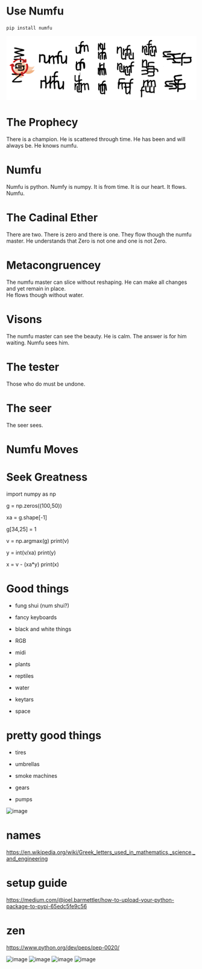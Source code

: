 # Use Numfu

```
pip install numfu
```

![image](numfu.png)


# The Prophecy

There is a champion. He is scattered through time. He has been and will always be. He knows numfu. 

# Numfu

Numfu is python. Numfy is numpy. It is from time. It is our heart. It flows. Numfu. 

# The Cadinal Ether

There are two. There is zero and there is one. They flow though the numfu master. 
He understands that Zero is not one and one is not Zero.

# Metacongruencey

The numfu master can slice without reshaping. He can make all changes and yet remain in place.  
He flows though without water. 

# Visons

The numfu master can see the beauty. He is calm. The answer is for him waiting. Numfu sees him.

# The tester

Those who do must be undone.

# The seer 

The seer sees.

# Numfu Moves

# Seek Greatness

import numpy as np

g = np.zeros((100,50))

xa = g.shape[-1]

g[34,25] = 1

v = np.argmax(g)
print(v)

y = int(v/xa)
print(y)

x = v - (xa*y)
print(x)

# Good things

- fung shui (num shui?)

- fancy keyboards

- black and white things

- RGB

- midi

- plants

- reptiles

- water

- keytars 

- space

# pretty good things

- tires 

- umbrellas 

- smoke machines 

- gears 

- pumps

![image](https://user-images.githubusercontent.com/36888812/116952337-ceb8fd80-ac60-11eb-86e9-68c08dba2087.png)

# names
https://en.wikipedia.org/wiki/Greek_letters_used_in_mathematics,_science,_and_engineering

# setup guide
https://medium.com/@joel.barmettler/how-to-upload-your-python-package-to-pypi-65edc5fe9c56

# zen
https://www.python.org/dev/peps/pep-0020/


![image](https://user-images.githubusercontent.com/36888812/142271921-c9891842-1e05-45ba-8ffe-38eff84f0b2b.png)
![image](https://user-images.githubusercontent.com/36888812/142275660-7ce6bc22-fa03-4528-93e2-45be7961af43.png)
![image](https://user-images.githubusercontent.com/36888812/142275709-d51b755b-15fd-4975-bcfe-c947c8410cd2.png)
![image](https://user-images.githubusercontent.com/36888812/142275891-c32d0729-f98e-4d16-af6d-0491fe85d6c0.png)

